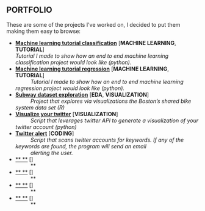 ## PORTFOLIO	

These are some of the projects I've worked on, I decided to put them making them easy to browse:

* [**Machine learning tutorial classification**](https://github.com/nachocarracedo/portfolio/blob/master/ML_tutorial_python_classification/classification_tutorial.ipynb) [**MACHINE LEARNING**, **TUTORIAL**]<br>
*Tutorial I made to show how an end to end machine learning classification project would look like (python).*
* [**Machine learning tutorial regression**](https://github.com/nachocarracedo/portfolio/blob/master/ML_tutorial_python_regression/regression_tutorial.ipynb) [**MACHINE LEARNING**, **TUTORIAL**]<br>
&nbsp;&nbsp;&nbsp;&nbsp;&nbsp;&nbsp;&nbsp;&nbsp;&nbsp;&nbsp;*Tutorial I made to show how an end to end machine learning regression project would look like (python).*
* [**Subway dataset exploration**](https://github.com/nachocarracedo/portfolio/blob/master/Hubway/Hubway.md) [**EDA**, **VISUALIZATION**]<br>
&nbsp;&nbsp;&nbsp;&nbsp;&nbsp;&nbsp;&nbsp;&nbsp;&nbsp;&nbsp;*Project that explores via visualizations the Boston’s shared bike system data set (R)*
* [**Visualize your twitter**]() [**VISUALIZATION**]<br>
&nbsp;&nbsp;&nbsp;&nbsp;&nbsp;&nbsp;&nbsp;&nbsp;&nbsp;&nbsp;*Script that leverages twitter API to generate a visualization of your twitter account (python)*
* [**Twitter alert**]() [**CODING**]<br>
&nbsp;&nbsp;&nbsp;&nbsp;&nbsp;&nbsp;&nbsp;&nbsp;&nbsp;&nbsp;*Script that scans twitter accounts for keywords. If any of the keywords are found, the program will send an email*<br>
&nbsp;&nbsp;&nbsp;&nbsp;&nbsp;&nbsp;&nbsp;&nbsp;&nbsp;&nbsp;*alerting the user.*
* [** **]() []<br>
&nbsp;&nbsp;&nbsp;&nbsp;&nbsp;&nbsp;&nbsp;&nbsp;&nbsp;&nbsp;**
* [** **]() []<br>
&nbsp;&nbsp;&nbsp;&nbsp;&nbsp;&nbsp;&nbsp;&nbsp;&nbsp;&nbsp;**
* [** **]() []<br>
&nbsp;&nbsp;&nbsp;&nbsp;&nbsp;&nbsp;&nbsp;&nbsp;&nbsp;&nbsp;**
* [** **]() []<br>
&nbsp;&nbsp;&nbsp;&nbsp;&nbsp;&nbsp;&nbsp;&nbsp;&nbsp;&nbsp;**	